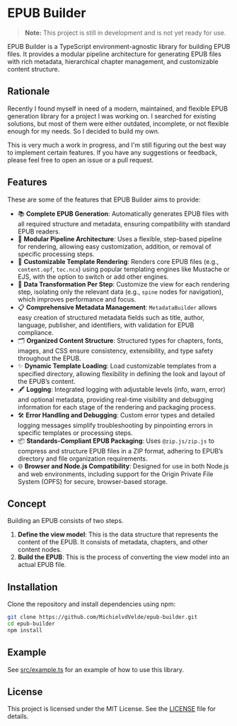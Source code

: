 # EPUB Builder

> **Note:** This project is still in development and is not yet ready for use.

EPUB Builder is a TypeScript environment-agnostic library for building EPUB
files. It provides a modular pipeline architecture for generating EPUB files
with rich metadata, hierarchical chapter management, and customizable content
structure.

## Rationale

Recently I found myself in need of a modern, maintained, and flexible EPUB
generation library for a project I was working on. I searched for existing
solutions, but most of them were either outdated, incomplete, or not flexible
enough for my needs. So I decided to build my own.

This is very much a work in progress, and I'm still figuring out the best way to
implement certain features. If you have any suggestions or feedback, please feel
free to open an issue or a pull request.

## Features

These are some of the features that EPUB Builder aims to provide:

- 📚 **Complete EPUB Generation**: Automatically generates EPUB files with all
  required structure and metadata, ensuring compatibility with standard EPUB
  readers.
- 🔄 **Modular Pipeline Architecture**: Uses a flexible, step-based pipeline for
  rendering, allowing easy customization, addition, or removal of specific
  processing steps.
- 📝 **Customizable Template Rendering**: Renders core EPUB files (e.g.,
  `content.opf`, `toc.ncx`) using popular templating engines like Mustache or
  EJS, with the option to switch or add other engines.
- 🧩 **Data Transformation Per Step**: Customize the view for each rendering
  step, isolating only the relevant data (e.g., `spine` nodes for navigation),
  which improves performance and focus.
- 📋 **Comprehensive Metadata Management**: `MetadataBuilder` allows easy
  creation of structured metadata fields such as title, author, language,
  publisher, and identifiers, with validation for EPUB compliance.
- 🗂️ **Organized Content Structure**: Structured types for chapters, fonts,
  images, and CSS ensure consistency, extensibility, and type safety throughout
  the EPUB.
- ✨ **Dynamic Template Loading**: Load customizable templates from a specified
  directory, allowing flexibility in defining the look and layout of the EPUB’s
  content.
- 🖋️ **Logging**: Integrated logging with adjustable levels (info, warn, error)
  and optional metadata, providing real-time visibility and debugging
  information for each stage of the rendering and packaging process.
- 🛠️ **Error Handling and Debugging**: Custom error types and detailed logging
  messages simplify troubleshooting by pinpointing errors in specific templates
  or processing steps.
- 📦 **Standards-Compliant EPUB Packaging**: Uses `@zip.js/zip.js` to compress
  and structure EPUB files in a ZIP format, adhering to EPUB’s directory and
  file organization requirements.
- 🌐 **Browser and Node.js Compatibility**: Designed for use in both Node.js and
  web environments, including support for the Origin Private File System (OPFS)
  for secure, browser-based storage.

## Concept

Building an EPUB consists of two steps.

1. **Define the view model**: This is the data structure that represents the
   content of the EPUB. It consists of metadata, chapters, and other content
   nodes.
2. **Build the EPUB**: This is the process of converting the view model into an
   actual EPUB file.

## Installation

Clone the repository and install dependencies using npm:

```sh
git clone https://github.com/MichielvdVelde/epub-builder.git
cd epub-builder
npm install
```

## Example

See [src/example.ts](src/example.ts) for an example of how to use this library.

## License

This project is licensed under the MIT License. See the [LICENSE](LICENSE) file
for details.
